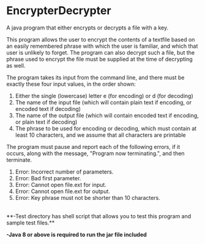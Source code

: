 # EncrypterDecrypter
A java program that either encrypts or decrypts a file with a key.


This program allows the user to encrypt the contents of a textfile based on an
easily remembered phrase with which the user is familiar, and which that user
is unlikely to forget. The program can also decrypt such a file, but the phrase
used to encrypt the file must be supplied at the time of decrypting as well.

The program takes its input from the command line, and there must be exactly
these four input values, in the order shown:
1. Either the single (lowercase) letter e (for encoding) or d (for decoding)
2. The name of the input file (which will contain plain text if encoding,
   or encoded text if decoding)
3. The name of the output file (which will contain encoded text if encoding,
   or plain text if decoding)
4. The phrase to be used for encoding or decoding, which must contain at least
   10 characters, and we assume that all characters are printable

The program must pause and report each of the following errors, if it occurs,
along with the message, "Program now terminating.", and then terminate.
1. Error: Incorrect number of parameters.
2. Error: Bad first parameter.
3. Error: Cannot open file.ext for input.
4. Error: Cannot open file.ext for output.
5. Error: Key phrase must not be shorter than 10 characters.

<br>
**-Test directory has shell script that allows you to test this program and sample test files.**
                                                               
**-Java 8 or above is required to run the jar file included**
